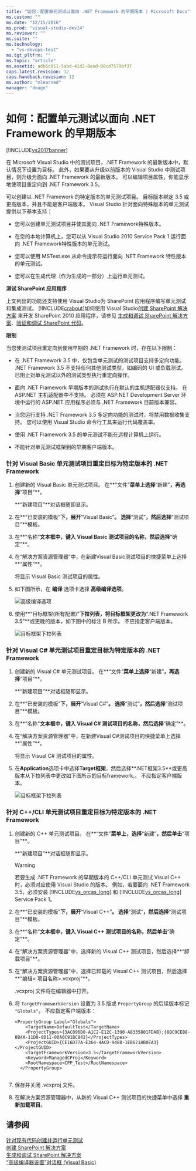 ```yaml
---
title: "如何：配置单元测试以面向 .NET Framework 的早期版本 | Microsoft Docs"
ms.custom: ""
ms.date: "12/15/2016"
ms.prod: "visual-studio-dev14"
ms.reviewer: ""
ms.suite: ""
ms.technology: 
  - "vs-devops-test"
ms.tgt_pltfrm: ""
ms.topic: "article"
ms.assetid: adb6c011-5abd-41d2-8ead-08cd7579bf37
caps.latest.revision: 12
caps.handback.revision: 12
ms.author: "mlearned"
manager: "douge"
---
```

# 如何：配置单元测试以面向 .NET Framework 的早期版本
[!INCLUDE[vs2017banner](../code-quality/includes/vs2017banner.md)]

在 Microsoft Visual Studio 中的测试项目，.NET Framework 的最新版本中，默认情况下设置为目标。  此外，如果要从升级以前版本的 Visual Studio 中测试项目，则升级为面向 .NET Framework 的最新版本。  可以编辑项目属性，你能显示地使项目重定向到 .NET Framework 3.5。  
  
 可以创建以 .NET Framework 的特定版本的单元测试项目。  目标版本绑定 3.5 或更高版本，并且不能是客户端版本。  Visual Studio 针对面向特殊版本的单元测试提供以下基本支持：  
  
-   您可以创建单元测试项目并使其面向 .NET Framework特殊版本。  
  
-   在您的本地计算机上，您可以从 Visual Studio 2010 Service Pack 1 运行面向 .NET Framework特性版本的单元测试。  
  
-   您可以使用 MSTest.exe 从命令提示符运行面向 .NET Framework 特性版本的单元测试。  
  
-   您可以在生成代理（作为生成的一部分）上运行单元测试。  
  
 **测试 SharePoint 应用程序**  
  
 上文列出的功能还支持使用 Visual Studio为 SharePoint 应用程序编写单元测试和集成测试。  [!INCLUDE[crabout](../test/includes/crabout_md.md)]如何使用 Visual Studio[创建 SharePoint 解决方案](/office-dev/office-dev/create-sharepoint-solutions) 来开发 SharePoint 2010 应用程序，请参见 [生成和调试 SharePoint 解决方案](/office-dev/office-dev/building-and-debugging-sharepoint-solutions)、[验证和调试 SharePoint 代码](/office-dev/office-dev/verifying-and-debugging-sharepoint-code)。  
  
 **限制**  
  
 当您使测试项目重定向到使用早期的 .NET Framework 时，存在以下限制：  
  
-   在 .NET Framework 3.5 中，仅包含单元测试的测试项目支持多定向功能。  .NET Framework 3.5 不支持任何其他测试类型，如编码的 UI 或负载测试。  已阻止对单元测试以外的测试类型执行重定向操作。  
  
-   面向 .NET Framework 早期版本的测试执行在默认的主机适配器仅支持。  在 ASP.NET 主机适配器中不支持。  必须在 ASP.NET Development Server 环境中运行的 ASP.NET 应用程序必须与 .NET Framework 目前版本兼容。  
  
-   当您运行支持 .NET Framework 3.5 多定向功能的测试时，将禁用数据收集支持。  您可以使用 Visual Studio 命令行工具来运行代码覆盖率。  
  
-   使用 .NET Framework 3.5 的单元测试不能在远程计算机上运行。  
  
-   不能针对单元测试框架到的早期客户端版本。  
  
### 针对 Visual Basic 单元测试项目重定目标为特定版本的 .NET Framework  
  
1.  创建新的 Visual Basic 单元测试项目。  在**“文件”**菜单上选择**“新建”**，再选择**“项目”**。  
  
     **“新建项目”**对话框随即显示。  
  
2.  在**“已安装的模板”**下，展开**“Visual Basic”**。  选择**“测试”**，然后选择**“测试项目”**模板。  
  
3.  在**“名称”**文本框中，键入 Visual Basic 测试项目的名称，然后选择**“确定”**。  
  
4.  在“解决方案资源管理器”中，在新建Visual Basic测试项目的快捷菜单上选择**“属性”**。  
  
     将显示 Visual Basic 测试项目的属性。  
  
5.  如下图所示，在 **编译** 选项卡选择 **高级编译选项**。  
  
     ![高级编译选项](../test/media/howtoconfigureunittest35frameworka.png "HowToConfigureUnitTest35FrameworkA")  
  
6.  使用**“目标框架\(所有配置\)”**下拉列表，将目标框架更改为**“.NET Framework 3.5”**或更晚的版本，如下图中的标注 B 所示。  不应指定客户端版本。  
  
     ![目标框架下拉列表](../test/media/howtoconfigureunitest35frameworkstepb.png "HowToConfigureUniTest35FrameworkStepB")  
  
### 针对 Visual C\# 单元测试项目重定目标为特定版本的 .NET Framework  
  
1.  创建新的 Visual C\# 单元测试项目。  在**“文件”**菜单上选择**“新建”**，再选择**“项目”**。  
  
     **“新建项目”**对话框随即显示。  
  
2.  在**“已安装的模板”**下，展开**“Visual C\#”**。  选择**“测试”**，然后选择**“测试项目”**模板。  
  
3.  在**“名称”**文本框中，键入 Visual C\# 测试项目的名称，然后选择**“确定”**。  
  
4.  在“解决方案资源管理器”中，在新建Visual C\#测试项目的快捷菜单上选择**“属性”**。  
  
     将显示 Visual C\# 测试项目的属性。  
  
5.  在**Application**选项卡中选择**Target框架**，然后选择**.NET框架3.5**或更高版本从下拉列表中更改如下图所示的目标framework.。  不应指定客户端版本。  
  
     ![目标框架下拉列表](../test/media/howtoconfigureunittest35frameworkcsharp.png "HowToConfigureUnitTest35FrameworkCSharp")  
  
### 针对 C\+\+\/CLI 单元测试项目重定目标为特定版本的 .NET Framework  
  
1.  创建新的 C\+\+ 单元测试项目。  在**“文件”**菜单上，选择**“新建”**，然后单击**“项目”**。  
  
     **“新建项目”**对话框随即显示。  
  
    > [!WARNING]
    >  若要生成 .NET Framework 的早期版本的 C\+\+\/CLI 单元测试 Visual C\+\+ 时，必须对应使用 Visual Studio 的版本。  例如，若要面向 .NET Framework 3.5，必须安装 [!INCLUDE[vs_orcas_long](../debugger/includes/vs_orcas_long_md.md)] 和 [!INCLUDE[vs_orcas_long](../debugger/includes/vs_orcas_long_md.md)] Service Pack 1。  
  
2.  在**“已安装的模板”**下，展开**“Visual C\+\+”**。  选择**“测试”**，然后选择**“测试项目”**模板。  
  
3.  在**“名称”**文本框中，键入 Visual C\+\+ 测试项目的名称，然后单击**“确定”**。  
  
4.  在“解决方案资源管理器”中，选择新的 Visual C\+\+ 测试项目，然后选择**“卸载项目”**。  
  
5.  在“解决方案资源管理器”中，选择已卸载的 Visual C\+\+ 测试项目，然后选择**“编辑\< 项目名称\>.vcxproj”**。  
  
     .vcxproj 文件将在编辑器中打开。  
  
6.  将 `TargetFrameworkVersion` 设置为 3.5 版或 `PropertyGroup` 的后续版本标记 `"Globals"`。  不应指定客户端版本：  
  
    ```  
    <PropertyGroup Label="Globals">  
        <TargetName>DefaultTest</TargetName>  
        <ProjectTypes>{3AC096D0-A1C2-E12C-1390-A8335801FDAB};{8BC9CEB8-8B4A-11D0-8D11-00A0C91BC942}</ProjectTypes>  
        <ProjectGUID>{CE16D77A-E364-4ACD-948B-1EB6218B0EA3}</ProjectGUID>  
        <TargetFrameworkVersion>3.5</TargetFrameworkVersion>  
        <Keyword>ManagedCProj</Keyword>  
        <RootNamespace>CPP_Test</RootNamespace>  
      </PropertyGroup>  
  
    ```  
  
7.  保存并关闭 .vcxproj 文件。  
  
8.  在解决方案资源管理器中，从新的 Visual C\+\+ 测试项目的快捷菜单中选择 **重新加载项目**。  
  
## 请参阅  
 [针对现有代码创建并运行单元测试](http://msdn.microsoft.com/zh-cn/e8370b93-085b-41c9-8dec-655bd886f173)   
 [创建 SharePoint 解决方案](/office-dev/office-dev/create-sharepoint-solutions)   
 [生成和调试 SharePoint 解决方案](/office-dev/office-dev/building-and-debugging-sharepoint-solutions)   
 [“高级编译器设置”对话框 \(Visual Basic\)](../ide/reference/advanced-compiler-settings-dialog-box-visual-basic.md)